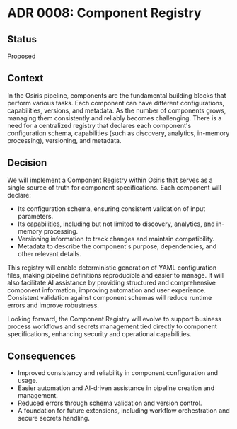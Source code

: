 # ADR 0008: Component Registry

## Status
Proposed

## Context
In the Osiris pipeline, components are the fundamental building blocks that perform various tasks. Each component can have different configurations, capabilities, versions, and metadata. As the number of components grows, managing them consistently and reliably becomes challenging. There is a need for a centralized registry that declares each component's configuration schema, capabilities (such as discovery, analytics, in-memory processing), versioning, and metadata.

## Decision
We will implement a Component Registry within Osiris that serves as a single source of truth for component specifications. Each component will declare:

- Its configuration schema, ensuring consistent validation of input parameters.
- Its capabilities, including but not limited to discovery, analytics, and in-memory processing.
- Versioning information to track changes and maintain compatibility.
- Metadata to describe the component's purpose, dependencies, and other relevant details.

This registry will enable deterministic generation of YAML configuration files, making pipeline definitions reproducible and easier to manage. It will also facilitate AI assistance by providing structured and comprehensive component information, improving automation and user experience. Consistent validation against component schemas will reduce runtime errors and improve robustness.

Looking forward, the Component Registry will evolve to support business process workflows and secrets management tied directly to component specifications, enhancing security and operational capabilities.

## Consequences
- Improved consistency and reliability in component configuration and usage.
- Easier automation and AI-driven assistance in pipeline creation and management.
- Reduced errors through schema validation and version control.
- A foundation for future extensions, including workflow orchestration and secure secrets handling.
